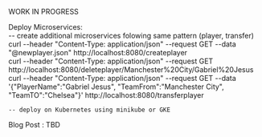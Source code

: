 WORK IN PROGRESS

Deploy Microservices:  
    -- create additional microservices folowing same pattern (player, transfer)
    curl --header "Content-Type: application/json" --request GET --data "@newplayer.json" http://localhost:8080/createplayer  
    curl --header "Content-Type: application/json" --request GET http://localhost:8080/deleteplayer/Manchester%20City/Gabriel%20Jesus  
    curl --header "Content-Type: application/json" --request GET --data '{"PlayerName":"Gabriel Jesus", "TeamFrom":"Manchester City", "TeamTO":"Chelsea"}' http://localhost:8080/transferplayer  
      
    -- deploy on Kubernetes using minikube or GKE  

Blog Post : TBD 